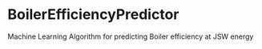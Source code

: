 # BoilerEfficiencyPredictor
Machine Learning Algorithm for predicting Boiler efficiency at JSW energy
